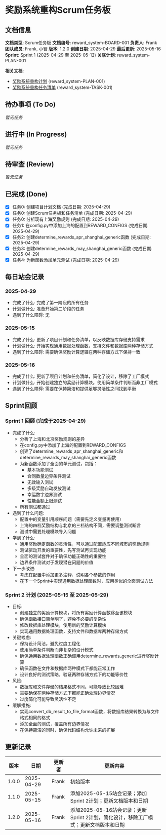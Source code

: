 # 奖励系统重构Scrum任务板

## 文档信息
**文档类型**: Scrum任务板
**文档编号**: reward_system-BOARD-001
**负责人**: Frank
**团队成员**: Frank, 小智
**版本**: 1.2.0
**创建日期**: 2025-04-29
**最后更新**: 2025-05-16
**Sprint**: Sprint 1 (2025-04-29 至 2025-05-12)
**关联计划**: reward_system-PLAN-001

**相关文档**:
- [奖励系统重构计划](./reward_system_01_PLAN_refactoring.md) (reward_system-PLAN-001)
- [奖励系统重构任务清单](./reward_system_03_TASK_refactoring.md) (reward_system-TASK-001)

## 待办事项 (To Do)

*暂无任务*

## 进行中 (In Progress)

*暂无任务*

## 待审查 (Review)

*暂无任务*

## 已完成 (Done)
- [x] 任务0: 创建项目计划文档 (完成日期: 2025-04-29)
- [x] 任务0: 创建Scrum任务板和任务清单 (完成日期: 2025-04-29)
- [x] 任务0: 分析现有上海奖励规则 (完成日期: 2025-04-29)
- [x] 任务1: 在config.py中添加上海的配置到REWARD_CONFIGS (完成日期: 2025-04-29)
- [x] 任务2: 创建determine_rewards_apr_shanghai_generic函数 (完成日期: 2025-04-29)
- [x] 任务3: 创建determine_rewards_may_shanghai_generic函数 (完成日期: 2025-04-29)
- [x] 任务4: 为新函数添加单元测试 (完成日期: 2025-04-29)

## 每日站会记录

### 2025-04-29
- 完成了什么: 完成了第一阶段的所有任务
- 计划做什么: 准备开始第二阶段的任务
- 遇到了什么障碍: 无

### 2025-05-15
- 完成了什么: 更新了项目计划和任务清单，以反映数据库存储支持需求
- 计划做什么: 开始实现通用数据处理函数，支持文件和数据库两种存储方式
- 遇到了什么障碍: 需要确保奖励计算逻辑在两种存储方式下保持一致

### 2025-05-16
- 完成了什么: 更新了项目计划和任务清单，简化了设计，移除了工厂模式
- 计划做什么: 开始创建独立的奖励计算模块，使用简单条件判断而非工厂模式
- 遇到了什么障碍: 需要在保持简洁和提供足够灵活性之间找到平衡

## Sprint回顾

### Sprint 1 回顾 (完成于2025-04-29)
- 完成了什么:
  - 分析了上海和北京奖励规则的差异
  - 在config.py中添加了上海的配置到REWARD_CONFIGS
  - 创建了determine_rewards_apr_shanghai_generic和determine_rewards_may_shanghai_generic函数
  - 为新函数添加了全面的单元测试，包括：
    - 基本功能测试
    - 合同数量边界条件测试
    - 无效输入测试
    - 多级奖励自动发放测试
    - 幸运数字边界测试
    - 性能金额上限测试
  - 所有测试都通过
- 遇到了什么问题:
  - 配置中的变量引用顺序问题（需要先定义变量再使用）
  - 上海的四档奖励结构与北京的三档结构不同，需要调整测试断言
  - 测试中需要处理模块导入问题
- 学到了什么:
  - 通用奖励确定函数的灵活性，可以通过配置适应不同城市的奖励规则
  - 测试驱动开发的重要性，先写测试再实现功能
  - 全面的测试套件对于确保功能正确性的重要性
  - 边界条件测试对于发现潜在问题的价值
- 下一步改进:
  - 考虑在配置中添加更多注释，说明各个参数的作用
  - 在下一个Sprint中实现通用数据处理函数时，应用类似的全面测试方法

### Sprint 2 计划 (2025-05-15 至 2025-05-29)
- 目标:
  - 创建独立的奖励计算模块，将所有奖励计算函数移至该模块
  - 确保函数接口简单明了，避免不必要的复杂性
  - 修改数据库处理模块，使用新的奖励计算模块
  - 实现通用数据处理函数，支持文件和数据库两种存储方式
- 关键考虑:
  - 保持设计简洁，避免过度工程化
  - 使用简单条件判断而非复杂的设计模式
  - 确保通用数据处理函数正确调用determine_rewards_generic进行奖励计算
  - 确保函数在文件和数据库两种模式下都能正常工作
  - 设计良好的测试策略，验证两种存储方式下的功能等价性
- 风险:
  - 数据库和文件存储的结果格式不同，可能导致比较困难
  - 需要确保在两种存储方式下都能正确处理边界情况
  - 过度简化可能导致灵活性不足
- 缓解措施:
  - 实现convert_db_result_to_file_format函数，将数据库结果转换为与文件格式相同的格式
  - 添加全面的测试，覆盖所有边界情况
  - 在保持简洁的同时，确保代码结构允许未来的扩展

## 更新记录

| 版本 | 日期 | 更新者 | 更新内容 |
|------|------|--------|----------|
| 1.0.0 | 2025-04-29 | Frank | 初始版本 |
| 1.1.0 | 2025-05-15 | Frank | 添加2025-05-15站会记录；添加Sprint 2计划；更新文档版本和日期 |
| 1.2.0 | 2025-05-16 | Frank | 添加2025-05-16站会记录；更新Sprint 2计划，简化设计，移除工厂模式；更新文档版本和日期 |
